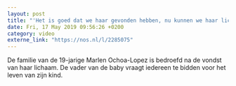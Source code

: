 ```yaml
---
layout: post
title: "'Het is goed dat we haar gevonden hebben, nu kunnen we haar lichaam rust geven'"
date: Fri, 17 May 2019 09:56:26 +0200
category: video
externe_link: "https://nos.nl/l/2285075"
---
```


De familie van de 19-jarige Marlen Ochoa-Lopez is bedroefd na de vondst van haar lichaam. De vader van de baby vraagt iedereen te bidden voor het leven van zijn kind.
